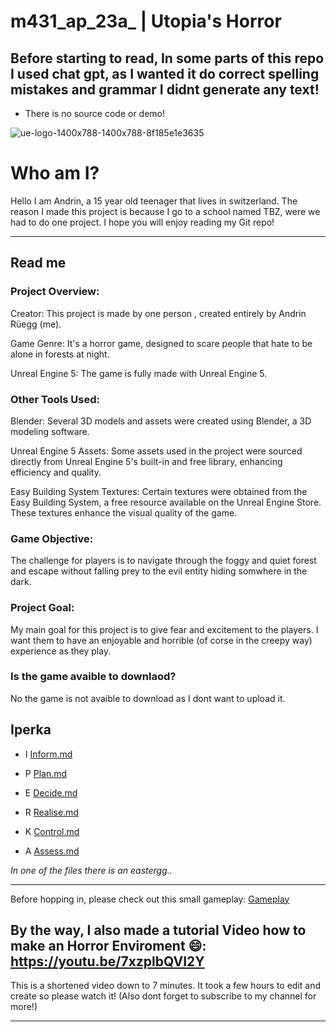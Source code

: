 # m431_ap_23a_          |           Utopia's Horror
## Before starting to read, In some parts of this repo I used chat gpt, as I wanted it do correct spelling mistakes and grammar I didnt generate any text!
- There is no source code or demo!

![ue-logo-1400x788-1400x788-8f185e1e3635](https://github.com/andrinruegg/m431_ap_23a_/assets/143380551/bd936923-1e6a-409d-81d2-70e701a3debf)


# Who am I? 


Hello I am Andrin, a 15 year old teenager that lives in switzerland. The reason I made this project is because I go to a school named TBZ, were we had to do one project. I hope you will enjoy reading my Git repo!
___
## Read me

### Project Overview:

Creator: This project is made by one person , created entirely by Andrin Rüegg (me).

Game Genre: It's a horror game, designed to scare people that hate to be alone in forests at night.

Unreal Engine 5: The game is fully made with Unreal Engine 5. 

### Other Tools Used:

Blender: Several 3D models and assets were created using Blender, a 3D modeling software.

Unreal Engine 5 Assets: Some assets used in the project were sourced directly from Unreal Engine 5's built-in and free library, enhancing efficiency and quality.

Easy Building System Textures: Certain textures were obtained from the Easy Building System, a free resource available on the Unreal Engine Store. These textures enhance the visual quality of the game.


### Game Objective:

The challenge for players is to navigate through the foggy and quiet forest and escape without falling prey to the evil entity hiding somwhere in the dark.

### Project Goal:

My main goal for this project is to give fear and excitement to the players. I want them to have an enjoyable and horrible (of corse in the creepy way) experience as they play.

### Is the game avaible to downlaod?
No the game is not avaible to download as I dont want to upload it.

## Iperka


* I 
  [Inform.md]
  

* P 
 [Plan.md]


* E 
  [Decide.md]

  
* R 
  [Realise.md]

  
* K 
  [Control.md]
  
* A 
  [Assess.md]
  








[Inform.md]: https://github.com/andrinruegg/m431_ap_23a_/blob/main/Documentary/IPERKA/Inform.md
[Plan.md]: https://github.com/andrinruegg/m431_ap_23a_/blob/main/Documentary/IPERKA/Plan.md
[Decide.md]: https://github.com/andrinruegg/m431_ap_23a_/blob/main/Documentary/IPERKA/Decide.md
[Realise.md]: https://github.com/andrinruegg/m431_ap_23a_/blob/main/Documentary/IPERKA/Realise.md
[Control.md]: https://github.com/andrinruegg/m431_ap_23a_/blob/main/Documentary/IPERKA/Control.md
[Assess.md]: https://github.com/andrinruegg/m431_ap_23a_/blob/main/Documentary/IPERKA/Assess.md
[Code.md]: https://github.com/andrinruegg/m431_ap_23a_/blob/main/Documentary/IPERKA/Code.md

*In one of the files there is an eastergg..*

___

Before hopping in, please check out this small gameplay: [Gameplay](https://youtu.be/QzJG0K9xBcc) <br>

## By the way, I also made a tutorial Video how to make an Horror Enviroment 😄: https://youtu.be/7xzplbQVI2Y <br> 
This is a shortened video down to 7 minutes. It took a few hours to edit and create so please watch it! (Also dont forget to subscribe to my channel for more!)
___

